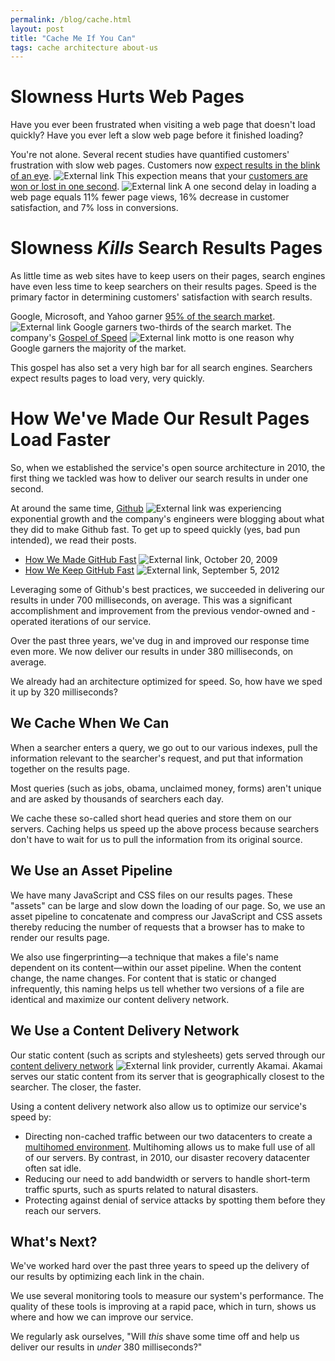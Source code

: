 ```yaml
---
permalink: /blog/cache.html
layout: post
title: "Cache Me If You Can"
tags: cache architecture about-us
---
```


# Slowness Hurts Web Pages

Have you ever been frustrated when visiting a web page that doesn't load quickly? Have you ever left a slow web page before it finished loading? 

You're not alone. Several recent studies have quantified customers' frustration with slow web pages. Customers now  [expect results in the blink of an eye](http://www.nytimes.com/2012/03/01/technology/impatient-web-users-flee-slow-loading-sites.html). ![External link](https://9fddeb862c037f6d2190-f1564c64756a8cfee25b6b19953b1d23.ssl.cf2.rackcdn.com/external_link.gif) This expection means that your [customers are won or lost in one second](http://www.aberdeen.com/Aberdeen-Library/5136/RA-performance-web-application.aspx). ![External link](https://9fddeb862c037f6d2190-f1564c64756a8cfee25b6b19953b1d23.ssl.cf2.rackcdn.com/external_link.gif) A one second delay in loading a web page equals 11% fewer page views, 16% decrease in customer satisfaction, and 7% loss in conversions. 

# Slowness *Kills* Search Results Pages

As little time as web sites have to keep users on their pages, search engines have even less time to keep searchers on their results pages. Speed is the primary factor in determining customers' satisfaction with search results. 

Google, Microsoft, and Yahoo garner [95% of the search market](http://www.comscore.com/Insights/Press_Releases/2013/11/comScore_Releases_October_2013_US_Search_Engine_Rankings). ![External link](https://9fddeb862c037f6d2190-f1564c64756a8cfee25b6b19953b1d23.ssl.cf2.rackcdn.com/external_link.gif) Google garners two-thirds of the search market. The company's [Gospel of Speed](https://www.google.com/search?q=Google+Gospel+of+Speed) ![External link](https://9fddeb862c037f6d2190-f1564c64756a8cfee25b6b19953b1d23.ssl.cf2.rackcdn.com/external_link.gif) motto is one reason why Google garners the majority of the market. 

This gospel has also set a very high bar for all search engines. Searchers expect results pages to load very, very quickly. 

# How We've Made Our Result Pages Load Faster

So, when we established the service's open source architecture in 2010, the first thing we tackled was how to deliver our search results in under one second. 

At around the same time, [Github](http://www.github.com) ![External link](https://9fddeb862c037f6d2190-f1564c64756a8cfee25b6b19953b1d23.ssl.cf2.rackcdn.com/external_link.gif) was experiencing exponential growth and the company's engineers were blogging about what they did to make Github fast. To get up to speed quickly (yes, bad pun intended), we read their posts. 

* [How We Made GitHub Fast](https://github.com/blog/530-how-we-made-github-fast) ![External link](https://9fddeb862c037f6d2190-f1564c64756a8cfee25b6b19953b1d23.ssl.cf2.rackcdn.com/external_link.gif), October 20, 2009
* [How We Keep GitHub Fast](https://github.com/blog/1252-how-we-keep-github-fast) ![External link](https://9fddeb862c037f6d2190-f1564c64756a8cfee25b6b19953b1d23.ssl.cf2.rackcdn.com/external_link.gif), September 5, 2012

Leveraging some of Github's best practices, we succeeded in delivering our results in under 700 milliseconds, on average. This was a significant accomplishment and improvement from the previous vendor-owned and -operated iterations of our service. 

Over the past three years, we've dug in and improved our response time even more. We now deliver our results in under 380 milliseconds, on average.
 

We already had an architecture optimized for speed. So, how have we sped it up by 320 milliseconds?

## We Cache When We Can

When a searcher enters a query, we go out to our various indexes, pull the information relevant to the searcher's request, and put that information together on the results page. 

Most queries (such as jobs, obama, unclaimed money, forms) aren't unique and are asked by thousands of searchers each day. 

We cache these so-called short head queries and store them on our servers. Caching helps us speed up the above process because searchers don't have to wait for us to pull the information from its original source. 

## We Use an Asset Pipeline

We have many JavaScript and CSS files on our results pages. These "assets" can be large and slow down the loading of our page. So, we use an asset pipeline to concatenate and compress our JavaScript and CSS assets thereby reducing the number of requests that a browser has to make to render our results page. 

We also use fingerprinting&mdash;a technique that makes a file's name dependent on its content&mdash;within our asset pipeline. When the content change, the name changes. For content that is static or changed infrequently, this naming helps us tell whether two versions of a file are identical and maximize our content delivery network.

## We Use a Content Delivery Network

Our static content (such as scripts and stylesheets) gets served through our [content delivery network](http://www.webopedia.com/TERM/C/CDN.html) ![External link](https://9fddeb862c037f6d2190-f1564c64756a8cfee25b6b19953b1d23.ssl.cf2.rackcdn.com/external_link.gif) provider, currently Akamai. Akamai serves our static content from its server that is geographically closest to the searcher. The closer, the faster.

Using a content delivery network also allow us to optimize our service's speed by:

* Directing non-cached traffic between our two datacenters to create a [multihomed environment](/releases/2012-10-19.html). Multihoming allows us to make full use of all of our servers. By contrast, in 2010, our disaster recovery datacenter often sat idle. 
* Reducing our need to add bandwidth or servers to handle short-term traffic spurts, such as spurts related to natural disasters.
* Protecting against denial of service attacks by spotting them before they reach our servers.

## What's Next?

We've worked hard over the past three years to speed up the delivery of our results by optimizing each link in the chain. 

We use several monitoring tools to measure our system's performance. The quality of these tools is improving at a rapid pace, which in turn, shows us where and how we can improve our service.

We regularly ask ourselves, "Will *this* shave some time off and help us deliver our results in *under* 380 milliseconds?"